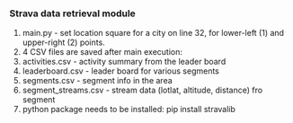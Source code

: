 ### Strava data retrieval module

1. main.py - set location square for a city on line 32, for lower-left (1) and upper-right (2) points.
2. 4 CSV files are saved after main execution:
3. activities.csv      - activity summary from the leader board
4. leaderboard.csv     - leader board for various segments
5. segments.csv        - segment info in the area
6. segment_streams.csv - stream data (lotlat, altitude, distance) fro segment
7. python package needs to be installed: pip install stravalib

